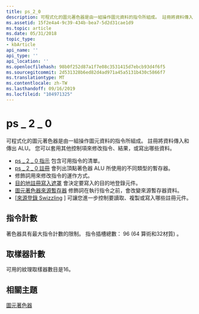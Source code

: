 ```yaml
---
title: ps_2_0
description: 可程式化的圖元著色器是由一組操作圖元資料的指令所組成。 註冊將資料傳入和傳出 ALU。 您可以套用其他控制項來修改指令、結果，或寫出哪些資料。
ms.assetid: 15f2e4a4-9c39-434b-bea7-5d2d31cae1d9
ms.topic: article
ms.date: 05/31/2018
topic_type:
- kbArticle
api_name: ''
api_type: ''
api_location: ''
ms.openlocfilehash: 98b0f252d87a1f7e08c3531415d7ebcb93d4f6f5
ms.sourcegitcommit: 2d531328b6ed82d4ad971a45a5131b430c5866f7
ms.translationtype: MT
ms.contentlocale: zh-TW
ms.lasthandoff: 09/16/2019
ms.locfileid: "104971325"
---
```

# <a name="ps_2_0"></a>ps \_ 2 \_ 0

可程式化的圖元著色器是由一組操作圖元資料的指令所組成。 註冊將資料傳入和傳出 ALU。 您可以套用其他控制項來修改指令、結果，或寫出哪些資料。

-   [ps \_ 2 \_ 0 指示](dx9-graphics-reference-asm-ps-instructions-ps-2-0.md) 包含可用指令的清單。
-   [ps \_ 2 \_ 0 註冊](dx9-graphics-reference-asm-ps-registers-ps-2-0.md) 會列出頂點著色器 ALU 所使用的不同類型的暫存器。
-   [](dx9-graphics-reference-asm-ps-registers-modifiers.md)修飾詞用來修改指令的運作方式。
-   [目的地註冊寫入遮罩](dx9-graphics-reference-asm-ps-registers-modifiers-write-mask.md) 會決定要寫入的目的地登錄元件。
-   [圖元著色器來源暫存器](dx9-graphics-reference-asm-ps-registers-modifiers-source.md) 修飾詞在執行指令之前，會改變來源暫存器資料。
-   [[來源登錄 Swizzling](dx9-graphics-reference-asm-ps-registers-modifiers-source-register-swizzling.md) ] 可讓您進一步控制要讀取、複製或寫入哪些註冊元件。

## <a name="instruction-count"></a>指令計數

著色器具有最大指令計數的限制。 指令插槽總數： 96 (64 算術和32材質) 。

## <a name="sampler-count"></a>取樣器計數

可用的紋理取樣器數目是16。

## <a name="related-topics"></a>相關主題

<dl> <dt>

[圖元著色器](dx9-graphics-reference-asm-ps.md)
</dt> </dl>

 

 




